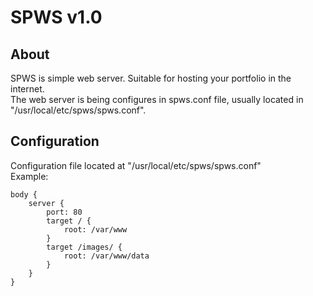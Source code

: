 # SPWS v1.0
## About 
SPWS is simple web server. Suitable for hosting your portfolio in the internet.  
The web server is being configures in spws.conf file, usually located in "/usr/local/etc/spws/spws.conf".

## Configuration
Configuration file located at "/usr/local/etc/spws/spws.conf"  
Example: 
```config
body {
    server {
        port: 80
        target / {
            root: /var/www
        }
        target /images/ {
            root: /var/www/data
        }
    }
}
```